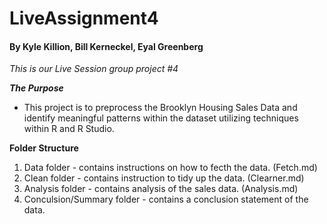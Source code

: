 # LiveAssignment4

#### By Kyle Killion, Bill Kerneckel, Eyal Greenberg

*This is our Live Session group project #4*

___The Purpose___

* This project is to preprocess the Brooklyn Housing Sales Data and identify meaningful patterns within the dataset utilizing
techniques within R and R Studio.

__Folder Structure__

1. Data folder - contains instructions on how to fecth the data. (Fetch.md)
2. Clean folder - contains instruction to tidy up the data. (Clearner.md)
3. Analysis folder - contains analysis of the sales data. (Analysis.md)
4. Conculsion/Summary folder - contains a conclusion statement of the data.


